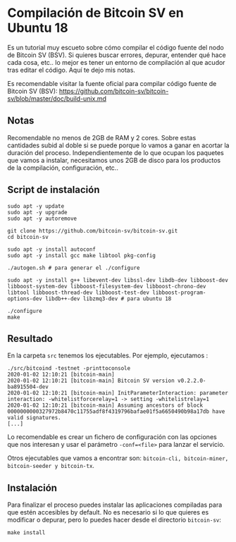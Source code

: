 # Compilación de Bitcoin SV en Ubuntu 18

Es un tutorial muy escueto sobre cómo compilar el código fuente del nodo de Bitcoin SV (BSV). Si quieres buscar errores, depurar, entender qué hace cada cosa, etc.. lo mejor es tener un entorno de compilación al que acudor tras editar el código. Aquí te dejo mis notas.

Es recomendable visitar la fuente oficial para compilar código fuente de Bitcoin SV (BSV): https://github.com/bitcoin-sv/bitcoin-sv/blob/master/doc/build-unix.md

## Notas

Recomendable no menos de 2GB de RAM y 2 cores. Sobre estas cantidades subid al doble si se puede porque lo vamos a ganar en acortar la duración del proceso. Independientemente de lo que ocupan los paquetes que vamos a instalar, necesitamos unos 2GB de disco para los productos de la compilación, configuración, etc..


## Script de instalación 


```console
sudo apt -y update
sudo apt -y upgrade
sudo apt -y autoremove

git clone https://github.com/bitcoin-sv/bitcoin-sv.git
cd bitcoin-sv

sudo apt -y install autoconf
sudo apt -y install gcc make libtool pkg-config

./autogen.sh # para generar el ./configure

sudo apt -y install g++ libevent-dev libssl-dev libdb-dev libboost-dev libboost-system-dev libboost-filesystem-dev libboost-chrono-dev libtool libboost-thread-dev libboost-test-dev libboost-program-options-dev libdb++-dev libzmq3-dev # para ubuntu 18

./configure
make
```


## Resultado
En la carpeta ```src``` tenemos los ejecutables. Por ejemplo, ejecutamos :


```console
./src/bitcoind -testnet -printtoconsole
2020-01-02 12:10:21 [bitcoin-main] 
2020-01-02 12:10:21 [bitcoin-main] Bitcoin SV version v0.2.2.0-ba8915504-dev
2020-01-02 12:10:21 [bitcoin-main] InitParameterInteraction: parameter interaction: -whitelistforcerelay=1 -> setting -whitelistrelay=1
2020-01-02 12:10:21 [bitcoin-main] Assuming ancestors of block 0000000000327972b8470c11755adf8f4319796bafae01f5a6650490b98a17db have valid signatures.
[...]
```

Lo recomendable es crear un fichero de configuración con las opciones que nos interesan y usar el parámetro ```-conf=<file>``` para lanzar el servicio.

Otros ejecutables que vamos a encontrar son: ```bitcoin-cli, bitcoin-miner, bitcoin-seeder y bitcoin-tx```.



## Instalación 
Para finalizar el proceso puedes instalar las aplicaciones compiladas para que estén accesibles by default. No es necesario si lo que quieres es modificar o depurar, pero lo puedes hacer desde el directorio ```bitcoin-sv```:

 ```
 make install
 ```
 


